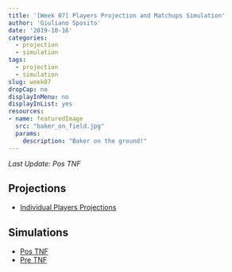 ```yaml
---
title: '[Week 07] Players Projection and Matchups Simulation'
author: 'Giuliano Sposito'
date: '2019-10-16'
categories:
  - projection
  - simulation
tags:
  - projection
  - simulation
slug: week07
dropCap: no
displayInMenu: no
displayInList: yes
resources:
- name: featuredImage
  src: "baker_on_field.jpg"
  params:
    description: "Baker on the ground!"
---
```


*Last Update: Pos TNF*

<!--more-->

## Projections

- [Individual Players Projections](/reports/ffa_players_projection_week7.html)

## Simulations

- [Pos TNF](/reports/dudes_simulation_week7_posTNF_v3.html)
- [Pre TNF](/reports/dudes_simulation_week7_preTNF.html)






